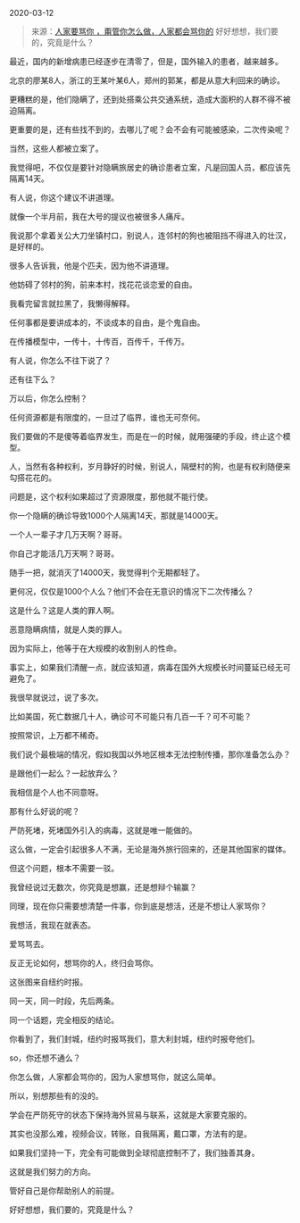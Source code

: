 2020-03-12

> 来源：[人家要骂你 ，甭管你怎么做，人家都会骂你的](http://mp.weixin.qq.com/s?__biz=MzU3NDc5Nzc0NQ==&mid=2247486919&idx=2&sn=c85e81381a1b8f167611075dbbd4d977&chksm=fd2daf19ca5a260facf9bf50cd78bc2e9009bcedeaf17933b724599a2cc9b68d0c9c19106307&scene=27#wechat_redirect)
> 好好想想，我们要的，究竟是什么？

最近，国内的新增病患已经逐步在清零了，但是，国外输入的患者，越来越多。

  

北京的廖某8人，浙江的王某叶某6人，郑州的郭某，都是从意大利回来的确诊。

  

更糟糕的是，他们隐瞒了，还到处搭乘公共交通系统，造成大面积的人群不得不被迫隔离。

  

更重要的是，还有些找不到的，去哪儿了呢？会不会有可能被感染，二次传染呢？

  

当然，这些人都被立案了。

  

我觉得吧，不仅仅是要针对隐瞒旅居史的确诊患者立案，凡是回国人员，都应该先隔离14天。

  

有人说，你这个建议不讲道理。

  

就像一个半月前，我在大号的提议也被很多人痛斥。

  

我说那个拿着关公大刀坐镇村口，别说人，连邻村的狗也被阻挡不得进入的壮汉，是好样的。

  

很多人告诉我，他是个匹夫，因为他不讲道理。

  

他妨碍了邻村的狗，前来本村，找花花谈恋爱的自由。

  

我看完留言就拉黑了，我懒得解释。

  

任何事都是要讲成本的，不谈成本的自由，是个鬼自由。

  

在传播模型中，一传十，十传百，百传千，千传万。

  

有人说，你怎么不往下说了？

  

还有往下么？

  

万以后，你怎么控制？

  

任何资源都是有限度的，一旦过了临界，谁也无可奈何。

  

我们要做的不是傻等着临界发生，而是在一的时候，就用强硬的手段，终止这个模型。

  

人，当然有各种权利，岁月静好的时候，别说人，隔壁村的狗，也是有权利随便来勾搭花花的。

  

问题是，这个权利如果超过了资源限度，那他就不能行使。

  

你一个隐瞒的确诊导致1000个人隔离14天，那就是14000天。

  

一个人一辈子才几万天啊？哥哥。

  

你自己才能活几万天啊？哥哥。

  

随手一把，就消灭了14000天，我觉得判个无期都轻了。

  

更何况，仅仅是1000个人么？他们不会在无意识的情况下二次传播么？

  

这是什么？这是人类的罪人啊。

  

恶意隐瞒病情，就是人类的罪人。

  

因为实际上，他等于在大规模的收割别人的性命。

  

事实上，如果我们清醒一点，就应该知道，病毒在国外大规模长时间蔓延已经无可避免了。

  

我很早就说过，说了多次。

  

比如美国，死亡数据几十人，确诊可不可能只有几百一千？可不可能？

  

按照常识，上万都不稀奇。

  

我们说个最极端的情况，假如我国以外地区根本无法控制传播，那你准备怎么办？

  

是跟他们一起么？一起放弃么？

  

我相信是个人也不同意呀。

  

那有什么好说的呢？

  

严防死堵，死堵国外引入的病毒，这就是唯一能做的。

  

这么做，一定会引起很多人不满，无论是海外旅行回来的，还是其他国家的媒体。

  

但这个问题，根本不需要一驳。

  

我曾经说过无数次，你究竟是想赢，还是想辩个输赢？

  

同理，现在你只需要想清楚一件事，你到底是想活，还是不想让人家骂你？

  

我想活，我现在就表态。

  

爱骂骂去。

  

反正无论如何，想骂你的人，终归会骂你。

这张图来自纽约时报。

  

同一天，同一时段，先后两条。

  

同一个话题，完全相反的结论。

  

你看到了，我们封城，纽约时报骂我们，意大利封城，纽约时报夸他们。

  

so，你还想不通么？

  

你怎么做，人家都会骂你的，因为人家想骂你，就这么简单。

  

所以，别想那些有的没的。

  

学会在严防死守的状态下保持海外贸易与联系，这就是大家要克服的。

  

其实也没那么难，视频会议，转账，自我隔离，戴口罩，方法有的是。

  

如果我们坚持一下，完全有可能做到全球彻底控制不了，我们独善其身。

  

这就是我们努力的方向。

  

管好自己是你帮助别人的前提。

  

好好想想，我们要的，究竟是什么？

